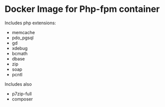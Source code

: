 # Docker Image for Php-fpm container
Includes php extensions:
* memcache
* pdo_pgsql
* gd
* xdebug
* bcmath
* dbase
* zip
* soap
* pcntl

Includes also
* p7zip-full
* composer
